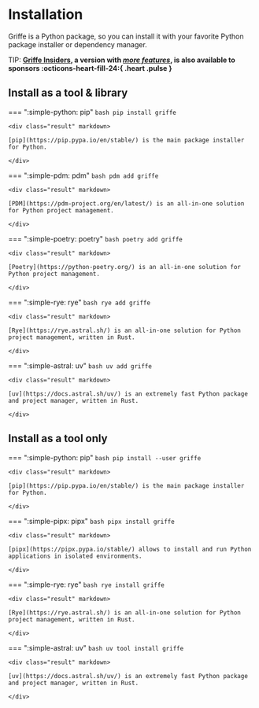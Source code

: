 # Installation

Griffe is a Python package, so you can install it with your favorite Python package installer or dependency manager.

TIP: **[Griffe Insiders](insiders/index.md), a version with [*more features*](insiders/index.md#whats-in-it-for-me), is also available to sponsors :octicons-heart-fill-24:{ .heart .pulse }**

## Install as a tool & library

=== ":simple-python: pip"
    ```bash
    pip install griffe
    ```

    <div class="result" markdown>

    [pip](https://pip.pypa.io/en/stable/) is the main package installer for Python.

    </div>

=== ":simple-pdm: pdm"
    ```bash
    pdm add griffe
    ```

    <div class="result" markdown>

    [PDM](https://pdm-project.org/en/latest/) is an all-in-one solution for Python project management.

    </div>

=== ":simple-poetry: poetry"
    ```bash
    poetry add griffe
    ```

    <div class="result" markdown>

    [Poetry](https://python-poetry.org/) is an all-in-one solution for Python project management.

    </div>

=== ":simple-rye: rye"
    ```bash
    rye add griffe
    ```

    <div class="result" markdown>

    [Rye](https://rye.astral.sh/) is an all-in-one solution for Python project management, written in Rust.

    </div>

=== ":simple-astral: uv"
    ```bash
    uv add griffe
    ```

    <div class="result" markdown>

    [uv](https://docs.astral.sh/uv/) is an extremely fast Python package and project manager, written in Rust.

    </div>

## Install as a tool only

=== ":simple-python: pip"
    ```bash
    pip install --user griffe
    ```

    <div class="result" markdown>

    [pip](https://pip.pypa.io/en/stable/) is the main package installer for Python.

    </div>

=== ":simple-pipx: pipx"
    ```bash
    pipx install griffe
    ```

    <div class="result" markdown>

    [pipx](https://pipx.pypa.io/stable/) allows to install and run Python applications in isolated environments.

    </div>

=== ":simple-rye: rye"
    ```bash
    rye install griffe
    ```

    <div class="result" markdown>

    [Rye](https://rye.astral.sh/) is an all-in-one solution for Python project management, written in Rust.

    </div>

=== ":simple-astral: uv"
    ```bash
    uv tool install griffe
    ```

    <div class="result" markdown>

    [uv](https://docs.astral.sh/uv/) is an extremely fast Python package and project manager, written in Rust.

    </div>
